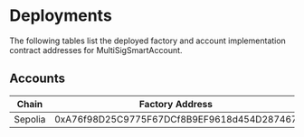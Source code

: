# Deployments
The following tables list the deployed factory and account implementation contract addresses for MultiSigSmartAccount.

## Accounts
|Chain |Factory Address |Account Implementation|
|------|----------------|---|
|Sepolia|0xA76f98D25C9775F67DCf8B9EF9618d454D287467|0x0aEd4B375521eC4c878cc9BCE2373a3F3a15e70e|
